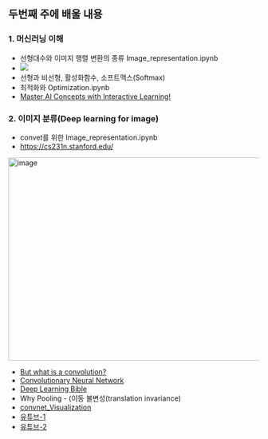 ## 두번째 주에 배울 내용

### 1. 머신러닝 이해
- 선형대수와 이미지 행렬 변환의 종류 Image_representation.ipynb
- ![](https://www.mlsysbook.ai/contents/core/dnn_architectures/dnn_architectures_files/mediabag/5aab87381f560ddc7f720233b9e89a654d299fa1.svg)
- 선형과 비선형, 활성화함수, 소프트맥스(Softmax)
- 최적화와 Optimization.ipynb
- [Master AI Concepts with Interactive Learning!](https://www.101ai.net/overview/basics)


### 2. 이미지 분류(Deep learning for image)
- convet를 위한 Image_representation.ipynb
- https://cs231n.stanford.edu/
<img width="827" height="407" alt="image" src="https://github.com/user-attachments/assets/cb96063d-bb19-4f30-9c4b-11fc07bc5233" />

- [But what is a convolution?](https://www.youtube.com/watch?v=KuXjwB4LzSA)
- [Convolutionary Neural Network](https://hackernoon.com/dl05-convolutional-neural-networks-1d3bb7fff586)
- [Deep Learning Bible](https://wikidocs.net/177768)
- Why Pooling - (이동 불변성(translation invariance)
- [convnet_Visualization](https://poloclub.github.io/cnn-explainer/)
- [유튜브-1](https://www.youtube.com/watch?v=Em63mknbtWo)
- [유튜브-2](https://www.youtube.com/watch?v=2-75C-yZaoA)
